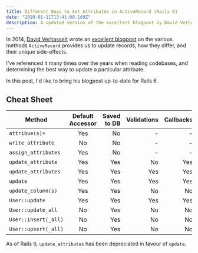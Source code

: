 ```yaml
---
title: Different Ways to Set Attributes in ActiveRecord (Rails 6)
date: "2020-01-11T13:41:00.169Z"
description: A updated version of the excellent blogpost by David Verhasselt.
---
```


In 2014, [David Verhasselt](https://twitter.com/DavidVerhasselt) wrote an [excellent blogpost](https://davidverhasselt.com/set-attributes-in-activerecord/) on the various methods `ActiveRecord` provides us to update records, how they differ, and their unique side-effects.

I've referenced it many times over the years when reading codebases, and determining the best way to update a particular attribute.

In this post, I'd like to bring his blogpost up-to-date for Rails 6.

## Cheat Sheet

| Method                | Default Accessor | Saved to DB | Validations | Callbacks | Touches `updated_at` | Readonly check |
| --------------------  |:----------------:| -----------:| -----------:| ---------:| --------------------:| --------------:|
| `attribue(s)=`        | Yes              | No          | -           | -         | -                    | -              |
| `write_attribute`     | No               | No          | -           | -         | -                    | -              |
| `assign_attributes`   | Yes              | No          | -           | -         | -                    | -              |
| `update_attribute`    | Yes              | Yes         | No          | Yes       | Yes                  | Yes            |
| `update_attributes`   | Yes              | Yes         | Yes         | Yes       | Yes                  | Yes            |
| `update`              | Yes              | Yes         | Yes         | Yes       | Yes                  | Yes            |
| `update_column(s)`    | Yes              | Yes         | No          | No        | No                   | Yes            |
| `User::update`        | Yes              | Yes         | Yes         | Yes       | Yes                  | Yes            |
| `User::update_all`    | No               | Yes         | No          | No        | No                   | No             |
| `User::insert(_all)`  | No               | Yes         | No          | No        | No                   | No             |
| `User::upsert(_all)`  | No               | Yes         | No          | No        | No                   | No             |

As of Rails 6, `update_attributes` has been depreciated in favour of `update`.
